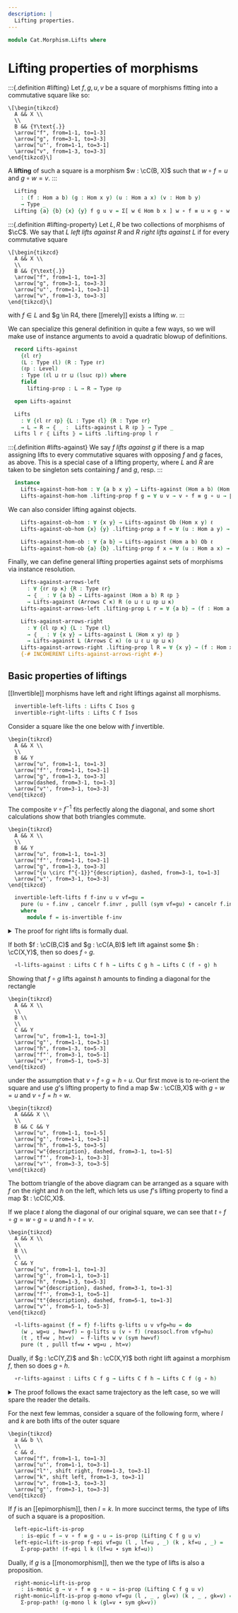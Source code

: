 ```yaml
---
description: |
  Lifting properties.
---
```


<!--
```agda
open import Cat.Instances.Shape.Interval
open import Cat.Morphism.Class
open import Cat.Prelude

import Cat.Reasoning
```
-->

```agda
module Cat.Morphism.Lifts where
```

# Lifting properties of morphisms

<!--
```agda
private module Impl {o ℓ} {C : Precategory o ℓ} where
  open Precategory C
  private
    variable
      a b c d x y : ⌞ C ⌟
      f g h u v : Hom a b
```
-->

:::{.definition #lifting}
Let $f, g, u, v$ be a square of morphisms fitting into a commutative
square like so:

~~~{.quiver}
\[\begin{tikzcd}
  A && X \\
  \\
  B && {Y\text{.}}
  \arrow["f", from=1-1, to=1-3]
  \arrow["g", from=3-1, to=3-3]
  \arrow["u"', from=1-1, to=3-1]
  \arrow["v", from=1-3, to=3-3]
\end{tikzcd}\]
~~~

A **lifting** of such a square is a morphism $w : \cC(B, X)$ such
that $w \circ f = u$ and $g \circ w = v$.
:::

```agda
  Lifting
    : (f : Hom a b) (g : Hom x y) (u : Hom a x) (v : Hom b y)
    → Type _
  Lifting {a} {b} {x} {y} f g u v = Σ[ w ∈ Hom b x ] w ∘ f ≡ u × g ∘ w ≡ v
```

:::{.definition #lifting-property}
Let $L, R$ be two collections of morphisms of $\cC$. We say
that $L$ *left lifts against* $R$ and $R$ *right lifts against* $L$
if for every commutative square

~~~{.quiver}
\[\begin{tikzcd}
  A && X \\
  \\
  B && {Y\text{.}}
  \arrow["f", from=1-1, to=1-3]
  \arrow["g", from=3-1, to=3-3]
  \arrow["u"', from=1-1, to=3-1]
  \arrow["v", from=1-3, to=3-3]
\end{tikzcd}\]
~~~

with $f \in L$ and $g \in R4, there [[merely]] exists a lifting $w$.
:::

We can specialize this general definition in quite a few ways, so we will
make use of instance arguments to avoid a quadratic blowup of definitions.

```agda
  record Lifts-against
    {ℓl ℓr}
    (L : Type ℓl) (R : Type ℓr)
    (ℓp : Level)
    : Type (ℓl ⊔ ℓr ⊔ (lsuc ℓp)) where
    field
      lifting-prop : L → R → Type ℓp

  open Lifts-against

  Lifts
    : ∀ {ℓl ℓr ℓp} {L : Type ℓl} {R : Type ℓr}
    → L → R → ⦃ _ :  Lifts-against L R ℓp ⦄ → Type _
  Lifts l r ⦃ Lifts ⦄ = Lifts .lifting-prop l r
```

:::{.definition #lifts-against}
We say $f$ *lifts against* $g$ if there is a map assigning lifts to
every commutative squares with opposing $f$ and $g$ faces, as above.
This is a special case of a lifting property, where $L$ and $R$ are taken
to be singleton sets containing $f$ and $g$, resp.
:::

```agda
  instance
    Lifts-against-hom-hom : ∀ {a b x y} → Lifts-against (Hom a b) (Hom x y) ℓ
    Lifts-against-hom-hom .lifting-prop f g = ∀ u v → v ∘ f ≡ g ∘ u → ∥ Lifting f g u v ∥
```

We can also consider lifting against objects.

```agda
    Lifts-against-ob-hom : ∀ {x y} → Lifts-against Ob (Hom x y) ℓ
    Lifts-against-ob-hom {x} {y} .lifting-prop a f = ∀ (u : Hom a y) → ∥ Σ[ h ∈ Hom a x ] f ∘ h ≡ u ∥

    Lifts-against-hom-ob : ∀ {a b} → Lifts-against (Hom a b) Ob ℓ
    Lifts-against-hom-ob {a} {b} .lifting-prop f x = ∀ (u : Hom a x) → ∥ Σ[ h ∈ Hom b x ] h ∘ f ≡ u ∥
```

Finally, we can define general lifting properties against sets of morphisms
via instance resolution.

```agda
    Lifts-against-arrows-left
      : ∀ {ℓr ℓp κ} {R : Type ℓr}
      → ⦃ _ : ∀ {a b} → Lifts-against (Hom a b) R ℓp ⦄
      → Lifts-against (Arrows C κ) R (o ⊔ ℓ ⊔ ℓp ⊔ κ)
    Lifts-against-arrows-left .lifting-prop L r = ∀ {a b} → (f : Hom a b) → f ∈ L → Lifts f r

    Lifts-against-arrows-right
      : ∀ {ℓl ℓp κ} {L : Type ℓl}
      → ⦃ _ : ∀ {x y} → Lifts-against L (Hom x y) ℓp ⦄
      → Lifts-against L (Arrows C κ) (o ⊔ ℓ ⊔ ℓp ⊔ κ)
    Lifts-against-arrows-right .lifting-prop l R = ∀ {x y} → (f : Hom x y) → f ∈ R → Lifts l f
    {-# INCOHERENT Lifts-against-arrows-right #-}
```

<!--
```agda
open Impl hiding (Lifts; Lifting) public
private open module Reimpl {o ℓ} (C : Precategory o ℓ) = Impl {C = C} using (Lifts; Lifting) public
{-# DISPLAY Impl.Lifts {C = C} L R = Lifts C L R #-}
{-# DISPLAY Impl.Lifting {C = C} f g h k = Lifting C f g h k #-}

module _ {o ℓ} (C : Precategory o ℓ) where
  open Cat.Reasoning C
  private
    module Arr = Cat.Reasoning (Arr C)
    variable
      a b c d x y : ⌞ C ⌟
      f g h u v : Hom a b

```
-->

## Basic properties of liftings

[[Invertible]] morphisms have left and right liftings against all morphisms.

```agda
  invertible-left-lifts : Lifts C Isos g
  invertible-right-lifts : Lifts C f Isos
```

Consider a square like the one below with $f$ invertible.

~~~{.quiver}
\begin{tikzcd}
  A && X \\
  \\
  B && Y
  \arrow["u", from=1-1, to=1-3]
  \arrow["f"', from=1-1, to=3-1]
  \arrow["g", from=1-3, to=3-3]
  \arrow[dashed, from=3-1, to=1-3]
  \arrow["v"', from=3-1, to=3-3]
\end{tikzcd}
~~~

The composite $v \circ f^{-1}$ fits perfectly along the diagonal, and
some short calculations show that both triangles commute.

~~~{.quiver}
\begin{tikzcd}
  A && X \\
  \\
  B && Y
  \arrow["u", from=1-1, to=1-3]
  \arrow["f"', from=1-1, to=3-1]
  \arrow["g", from=1-3, to=3-3]
  \arrow["{u \circ f^{-1}}"{description}, dashed, from=3-1, to=1-3]
  \arrow["v"', from=3-1, to=3-3]
\end{tikzcd}
~~~

```agda
  invertible-left-lifts f f-inv u v vf=gu =
    pure (u ∘ f.inv , cancelr f.invr , pulll (sym vf=gu) ∙ cancelr f.invl)
    where
      module f = is-invertible f-inv
```

<details>
<summary>The proof for right lifts is formally dual.
</summary>

```agda
  invertible-right-lifts g g-inv u v vf=gu =
    pure (g.inv ∘ v , pullr vf=gu ∙ cancell g.invr , cancell g.invl)
    where
      module g = is-invertible g-inv
```
</details>

If both $f : \cC(B,C)$ and $g : \cC(A,B)$ left lift against some $h : \cC(X,Y)$,
then so does $f \circ g$.

```agda
  ∘l-lifts-against : Lifts C f h → Lifts C g h → Lifts C (f ∘ g) h
```

Showing that $f \circ g$ lifts against $h$ amounts to finding a diagonal
for the rectangle

~~~{.quiver}
\begin{tikzcd}
  A && X \\
  \\
  B \\
  \\
  C && Y
  \arrow["u", from=1-1, to=1-3]
  \arrow["g"', from=1-1, to=3-1]
  \arrow["h", from=1-3, to=5-3]
  \arrow["f"', from=3-1, to=5-1]
  \arrow["v"', from=5-1, to=5-3]
\end{tikzcd}
~~~

under the assumption that $v \circ f \circ g = h \circ u$. Our first move
is to re-orient the square and use $g$'s lifting property to find a map
$w : \cC(B,X)$ with $g \circ w = u$ and $v \circ f = h \circ w$.

~~~{.quiver}
\begin{tikzcd}
  A &&&& X \\
  \\
  B && C && Y
  \arrow["u", from=1-1, to=1-5]
  \arrow["g"', from=1-1, to=3-1]
  \arrow["h", from=1-5, to=3-5]
  \arrow["w"{description}, dashed, from=3-1, to=1-5]
  \arrow["f"', from=3-1, to=3-3]
  \arrow["v"', from=3-3, to=3-5]
\end{tikzcd}
~~~

The bottom triangle of the above diagram can be arranged as a square
with $f$ on the right and $h$ on the left, which lets us use $f$'s
lifting property to find a map $t : \cC(C,X)$.

If we place $t$ along the diagonal of our original square, we can see
that $t \circ f \circ g = w \circ g = u$ and $h \circ t = v$.

~~~{.quiver}
\begin{tikzcd}
  A && X \\
  \\
  B \\
  \\
  C && Y
  \arrow["u", from=1-1, to=1-3]
  \arrow["g"', from=1-1, to=3-1]
  \arrow["h", from=1-3, to=5-3]
  \arrow["w"{description}, dashed, from=3-1, to=1-3]
  \arrow["f"', from=3-1, to=5-1]
  \arrow["t"{description}, dashed, from=5-1, to=1-3]
  \arrow["v"', from=5-1, to=5-3]
\end{tikzcd}
~~~

```agda
  ∘l-lifts-against {f = f} f-lifts g-lifts u v vfg=hu = do
    (w , wg=u , hw=vf) ← g-lifts u (v ∘ f) (reassocl.from vfg=hu)
    (t , tf=w , ht=v)  ← f-lifts w v (sym hw=vf)
    pure (t , pulll tf=w ∙ wg=u , ht=v)
```

Dually, if $g : \cC(Y,Z)$ and $h : \cC(X,Y)$ both right lift against a
morphism $f$, then so does $g \circ h$.

```agda
  ∘r-lifts-against : Lifts C f g → Lifts C f h → Lifts C f (g ∘ h)
```

<details>
<summary>The proof follows the exact same trajectory as the left case,
so we will spare the reader the details.
</summary>
```agda
  ∘r-lifts-against {h = h} f-lifts g-lifts u v ve=fgu = do
    (w , we=gu , fw=v) ← f-lifts (h ∘ u) v (reassocr.to ve=fgu)
    (t , te=u , gt=w)  ← g-lifts u w we=gu
    pure (t , te=u , pullr gt=w ∙ fw=v)
```
</details>

For the next few lemmas, consider a square of the following form, where
$l$ and $k$ are both lifts of the outer square

~~~{.quiver}
\begin{tikzcd}
  a && b \\
  \\
  c && d.
  \arrow["f", from=1-1, to=1-3]
  \arrow["u"', from=1-1, to=3-1]
  \arrow["l"', shift right, from=1-3, to=3-1]
  \arrow["k", shift left, from=1-3, to=3-1]
  \arrow["v", from=1-3, to=3-3]
  \arrow["g"', from=3-1, to=3-3]
\end{tikzcd}
~~~

<!--
```agda
  ∘l-lifts-class : ∀ {κ} (R : Arrows C κ) → Lifts C f R → Lifts C g R → Lifts C (f ∘ g) R
  ∘l-lifts-class R f-lifts g-lifts r r∈R = ∘l-lifts-against (f-lifts r r∈R) (g-lifts r r∈R)

  ∘r-lifts-class : ∀ {κ} (L : Arrows C κ) → Lifts C L f → Lifts C L g → Lifts C L (f ∘ g)
  ∘r-lifts-class L f-lifts g-lifts l l∈L = ∘r-lifts-against (f-lifts l l∈L) (g-lifts l l∈L)
```
-->

If $f$ is an [[epimorphism]], then $l = k$. In more succinct terms, the
type of lifts of such a square is a proposition.

```agda
  left-epic→lift-is-prop
    : is-epic f → v ∘ f ≡ g ∘ u → is-prop (Lifting C f g u v)
  left-epic→lift-is-prop f-epi vf=gu (l , lf=u , _) (k , kf=u , _) =
    Σ-prop-path! (f-epi l k (lf=u ∙ sym kf=u))
```

Dually, if $g$ is a [[monomorphism]], then we the type of lifts is also
a proposition.

```agda
  right-monic→lift-is-prop
    : is-monic g → v ∘ f ≡ g ∘ u → is-prop (Lifting C f g u v)
  right-monic→lift-is-prop g-mono vf=gu (l , _ , gl=v) (k , _ , gk=v) =
    Σ-prop-path! (g-mono l k (gl=v ∙ sym gk=v))
```
